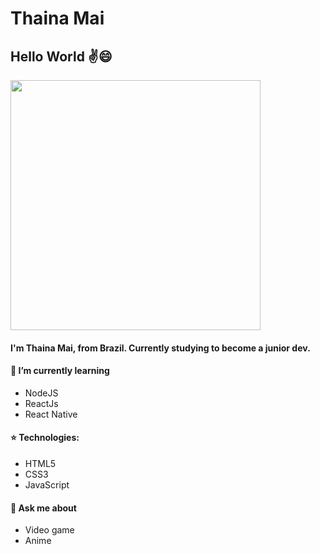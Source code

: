 # Thaina Mai
## Hello World :v::smile: 

<p align="left">
<img src="https://user-images.githubusercontent.com/61430925/87200347-b42d2680-c2d2-11ea-9a47-b4ca283aa4e3.png" width="400" height="400">
</p>

#### I'm Thaina Mai, from Brazil. Currently studying to become a junior dev.
#### 🌱 I’m currently learning 
* NodeJS 
* ReactJs 
* React Native 
#### :star: Technologies: 
* HTML5
* CSS3
* JavaScript 
#### 💬 Ask me about 
* Video game
* Anime
<!--
**mnagahama/mnagahama** is a ✨ _special_ ✨ repository because its `README.md` (this file) appears on your GitHub profile.

Here are some ideas to get you started:

- 🔭 I’m currently working on ...
- 🌱 I’m currently learning ...
- 👯 I’m looking to collaborate on ...
- 🤔 I’m looking for help with ...
- 💬 Ask me about ...
- 📫 How to reach me: ...
- 😄 Pronouns: ...
- ⚡ Fun fact: ...
-->
